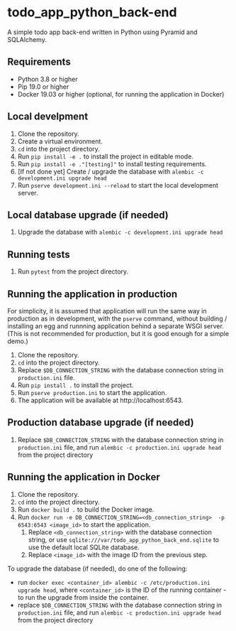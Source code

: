 todo_app_python_back-end
========================

A simple todo app back-end written in Python using Pyramid and SQLAlchemy.

Requirements
------------
- Python 3.8 or higher
- Pip 19.0 or higher
- Docker 19.03 or higher (optional, for running the application in Docker)

Local develpment
----------
1. Clone the repository.
2. Create a virtual environment.
3. `cd` into the project directory.
4. Run `pip install -e .` to install the project in editable mode.
5. Run `pip install -e ."[testing]"` to install testing requirements.
6. [If not done yet] Create / upgrade the database with `alembic -c development.ini upgrade head`
7. Run `pserve development.ini --reload` to start the local development server.

Local database upgrade (if needed)
----------------------
1. Upgrade the database with `alembic -c development.ini upgrade head`

Running tests
-------------
1. Run `pytest` from the project directory.

Running the application in production
-------------------------------------
For simplicity, it is assumed that application will run the same way in production as in development, with the `pserve` command, without building / installing an egg and runnning application behind a separate WSGI server.
(This is not recommended for production, but it is good enough for a simple demo.)

1. Clone the repository.
2. `cd` into the project directory.
3. Replace `$DB_CONNECTION_STRING` with the database connection string in `production.ini` file.
4. Run `pip install .` to install the project.
5. Run `pserve production.ini` to start the application.
6. The application will be available at http://localhost:6543. 

Production database upgrade (if needed)
---------------------------
1. Replace `$DB_CONNECTION_STRING` with the database connection string in `production.ini` file, and run `alembic -c production.ini upgrade head` from the project directory

Running the application in Docker
---------------------------------
1. Clone the repository.
2. `cd` into the project directory.
3. Run `docker build .` to build the Docker image.
4. Run `docker run -e DB_CONNECTION_STRING=<db_connection_string>  -p 6543:6543 <image_id>` to start the application.
   1. Replace `<db_connection_string>` with the database connection string, or use `sqlite:///var/todo_app_python_back_end.sqlite` to use the default local SQLite database.
   2. Replace `<image_id>` with the image ID from the previous step.

To upgrade the database (if needed), do one of the following:
* run `docker exec <container_id> alembic -c /etc/production.ini upgrade head`, where `<container_id>` is the ID of the running container - to run the upgrade from inside the container.
* replace `$DB_CONNECTION_STRING` with the database connection string in `production.ini` file, and run `alembic -c production.ini upgrade head` from the project directory

